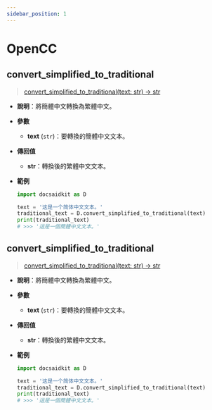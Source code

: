 ```yaml
---
sidebar_position: 1
---
```


# OpenCC

## convert_simplified_to_traditional

> [convert_simplified_to_traditional(text: str) -> str](https://github.com/DocsaidLab/DocsaidKit/blob/012540eebaebb2718987dd3ec0f7dcf40f403caa/docsaidkit/utils/custom_opencc.py#L10)

- **說明**：將簡體中文轉換為繁體中文。

- **參數**
    - **text** (`str`)：要轉換的簡體中文文本。

- **傳回值**
    - **str**：轉換後的繁體中文文本。

- **範例**

    ```python
    import docsaidkit as D

    text = '这是一个简体中文文本。'
    traditional_text = D.convert_simplified_to_traditional(text)
    print(traditional_text)
    # >>> '這是一個簡體中文文本。'
    ```

## convert_simplified_to_traditional

> [convert_simplified_to_traditional(text: str) -> str](https://github.com/DocsaidLab/DocsaidKit/blob/012540eebaebb2718987dd3ec0f7dcf40f403caa/docsaidkit/utils/custom_opencc.py#L10)

- **說明**：將簡體中文轉換為繁體中文。

- **參數**
    - **text** (`str`)：要轉換的簡體中文文本。

- **傳回值**
    - **str**：轉換後的繁體中文文本。

- **範例**

    ```python
    import docsaidkit as D

    text = '这是一个简体中文文本。'
    traditional_text = D.convert_simplified_to_traditional(text)
    print(traditional_text)
    # >>> '這是一個簡體中文文本。'
    ```
